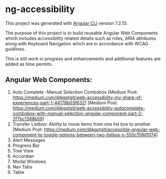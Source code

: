 # ng-accessibility

This project was generated with [Angular CLI](https://github.com/angular/angular-cli) version 7.2.13.

The purpose of this project is to build reusable Angular Web Components which includes accessibility related details such as roles, ARIA attributes along with Keyboard Navigation which are in accordance with WCAG guidlines.

This is still work in progress and enhancements and additional features are added as time permits.

## Angular Web Components:

1) Auto Complete -Manual Selection Combobox
[Medium Post:  https://medium.com/@kgotgit/web-accessibility-my-share-of-experiences-part-1-44176b03f632]
[Medium Post: https://medium.com/@kgotgit/web-accessibility-autocomplete-combobox-with-manual-selection-angular-component-part-2-2f7bc1388b59]
2) Transfer Listbox: Ability to move items from one list box to another
[Medium Post:  https://medium.com/@kgotgit/accessible-angular-web-component-to-toggle-options-between-two-listbox-s-550c158d1074]
3) Alert Messages
4) Progress Bar
5) Tree View
6) Accordian
7) Modal Windows
8) Nav Tabs
9) Table



